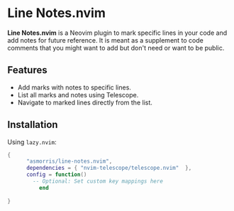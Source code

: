 # Line Notes.nvim

**Line Notes.nvim** is a Neovim plugin to mark specific lines in your code and add notes for future reference. It is meant as a supplement to code comments that you might want to add but don't need or want to be public.

## Features
- Add marks with notes to specific lines.
- List all marks and notes using Telescope.
- Navigate to marked lines directly from the list.

## Installation

Using `lazy.nvim`:
```lua
{
      "asmorris/line-notes.nvim",
      dependencies = { "nvim-telescope/telescope.nvim"  },
      config = function()
        -- Optional: Set custom key mappings here
          end
    
}
```
